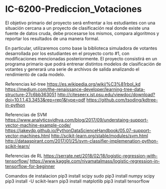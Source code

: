 # IC-6200-Prediccion_Votaciones
El objetivo primario del proyecto será enfrentar a los estudiantes con una situación cercana a un proyecto de clasificación real donde existe una fuente de datos cruda, debe procesarse los mismos, compara algoritmos y reportar los resultados de una manera formal.

En particular, utilizaremos como base la biblioteca simuladora de votantes desarrollada por los estudiantes en el proyecto corto #1, con modificaciones mencionadas posteriormente. El proyecto consistirá en un programa primario que podrá entrenar distintos modelos de clasificación de votantes y generará una serie de archivos de salida analizando el rendimiento de cada modelo.


Referencias kd-tree
https://es.wikipedia.org/wiki/%C3%81rbol_kd
https://medium.com/the-renaissance-developer/learning-tree-data-structure-27c6bb363051
http://citeseerx.ist.psu.edu/viewdoc/download?doi=10.1.1.43.3453&rep=rep1&type=pdf
https://github.com/tsoding/kdtree-in-python


Referencias de SVM
https://www.analyticsvidhya.com/blog/2017/09/understaing-support-vector-machine-example-code/
https://jakevdp.github.io/PythonDataScienceHandbook/05.07-support-vector-machines.html
http://scikit-learn.org/stable/modules/svm.html
http://dataaspirant.com/2017/01/25/svm-classifier-implemenation-python-scikit-learn/


Referencias de RL
https://serrate.net/2018/02/18/logistic-regression-with-tensorflow/
https://www.kaggle.com/niyamatalmass/logistic-regression-in-tensorflow-for-beginner

Comandos de instalacion
pip3 install scipy
sudo pip3 install numpy scipy
pip3 install -U scikit-learn
pip3 install matplotlib
pip3 install tensorflow


